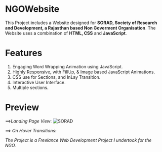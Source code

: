 # NGOWebsite
This Project includes a Website designed for **SORAD, Society of Research and Development, a Rajasthan based Non Goverment Organisation**. The Website uses a combination of **HTML, CSS** and **JavaScript**.

# Features
1. Engaging Word Wrapping Animation using JavaScript.
2. Highly Responsive, with FillUp, & Image based JavaScript Animations.
3. CSS use for Sections, and InLay Transition.
4. Interactive User Interface.
5. Multiple sections.

# Preview
==>_Landing Page View_:
![SORAD](https://user-images.githubusercontent.com/66758271/88134566-992bb200-cc02-11ea-9f3a-24e4de92c4fd.PNG)

==> _On Hover Transitions_:



_The Project is a Freelance Web Development Project I undertook for the NGO._
 
